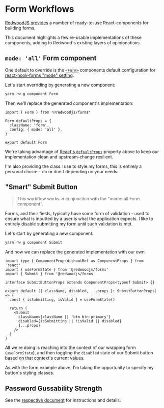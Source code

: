 # Form Workflows

[RedwoodJS provides](https://redwoodjs.com/docs/forms.html#overview) a number of ready-to-use React-components for building forms.

This document highlights a few re-usable implementations of these components, adding to Redwood's existing layers of opinionations.

## `mode: 'all'` Form component

One default to override is the [`<Form>`](https://redwoodjs.com/docs/forms.html#form) components default configuration for [react-hook-forms "mode" setting](https://react-hook-form.com/ts#ModeRef).

Let's start overriding by generating a new component:

```bash
yarn rw g component Form
```

Then we'll replace the generated component's implementation:

```TSX
import { Form } from '@redwoodjs/forms'

Form.defaultProps = {
  className: 'form',
  config: { mode: 'all' },
}

export default Form
```

We're taking advantage of [React's `defaultProps`](https://reactjs.org/docs/typechecking-with-proptypes.html#default-prop-values) property above to keep our implementation clean and upstream-change resilient.

I'm also providing the class I use to style my forms, this is entirely a personal choice - do or don't depending on your needs.

## "Smart" Submit Button

> This workflow works in conjunction with the "mode: all Form component".

Forms, and their fields, typically have some form of validation - used to ensure what is inputted by a user is what the application expects.
I like to entirely disable submitting my form until such validation is met.

Let's start by generating a new component:

```bash
yarn rw g component Submit
```

And now we can replace the generated implementation with our own.

```TSX
import type { ComponentPropsWithoutRef as ComponentProps } from 'react'
import { useFormState } from '@redwoodjs/forms'
import { Submit } from '@redwoodjs/forms'

interface SubmitButtonProps extends ComponentProps<typeof Submit> {}

export default ({ className, disabled, ...props }: SubmitButtonProps) => {
  const { isSubmitting, isValid } = useFormState()

  return (
    <Submit
      className={className || 'btn btn-primary'}
      disabled={isSubmitting || !isValid || disabled}
      {...props}
    />
  )
}
```

All we're doing is reaching into the context of our wrapping form (`useFormState`), and then toggling the `disabled` state of our Submit button based on that context's current values.

As with the form example above, I'm taking the opportunity to specify my button's styling classes.

## Password Gussability Strength

See the [respective document](../PasswordStrengthField.tsx) for instructions and details.
